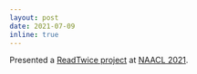 ```yaml
---
layout: post
date: 2021-07-09
inline: true
---
```


Presented a [ReadTwice project](https://underline.io/events/122/posters/4267/poster/20706-readtwice-reading-very-large-documents-with-memories) at [NAACL 2021](https://2021.naacl.org).
